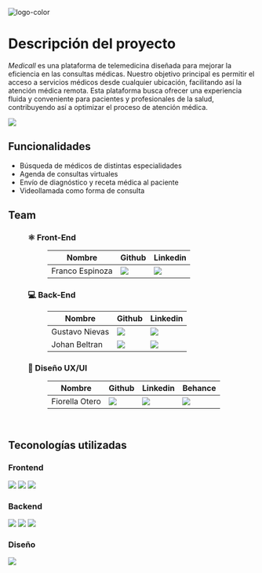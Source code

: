 

![logo-color](https://github.com/No-Country/c17-70-m-python/assets/165169773/b59fe501-a59d-4d2c-825f-bf5b8d0ab668)


# Descripción del proyecto

*Medicall* es una plataforma de telemedicina diseñada para mejorar la eficiencia en las consultas médicas. Nuestro objetivo principal es permitir el acceso a servicios médicos desde cualquier ubicación, facilitando así la atención médica remota. Esta plataforma busca ofrecer una experiencia fluida y conveniente para pacientes y profesionales de la salud, contribuyendo así a optimizar el proceso de atención médica.
<p align='left'>
<a href='https://c17-70-m-python.vercel.app/login' target='_blank'>
  <img src='https://img.shields.io/badge/Ver%20Demo-2E2E3E?style=for-the-badge&logo=Vercel&logoColor=white' />
</a>
</p>

## Funcionalidades

- Búsqueda de médicos de distintas especialidades
- Agenda de consultas virtuales
- Envío de diagnóstico y receta médica al paciente
- Videollamada como forma de consulta

## Team

<dl>
  <dd>
    <h3>⚛️ Front-End</h3>
    <dl>
      <dd>
        <table>
          <thead>
            <tr>
              <th>Nombre</th>
              <th>Github</th>
              <th>Linkedin</th>
            </tr>
          </thead>
          <tbody>
            <tr>
              <td>Franco Espinoza</td>
              <td>
                <a href="https://github.com/FrancoEspinozaV">
                  <img src="https://img.shields.io/badge/github-%23121011.svg?&style=for-the-badge&logo=github&logoColor=white"/>
                </a>
              </td>
              <td>
                <a href="https://www.linkedin.com/in/francoespinoza/">
                  <img src="https://img.shields.io/badge/linkedin-%230A66C2.svg?&style=for-the-badge&logo=linkedin&logoColor=white"/>
                </a>
              </td>
            </tr>
          </tbody>
        </table>
      </dd>
    </dl>
  </dd>
  <dd>
    <h3>💻 Back-End</h3>
    <dl>
      <dd>
        <table>
          <thead>
            <tr>
              <th>Nombre</th>
              <th>Github</th>
              <th>Linkedin</th>
            </tr>
          </thead>
          <tbody>
            <tr>
              <td>Gustavo Nievas</td>
              <td>
                <a href="https://github.com/NievasGustavo">
                  <img src="https://img.shields.io/badge/github-%23121011.svg?&style=for-the-badge&logo=github&logoColor=white"/>
                </a>
              </td>
              <td>
                <a href="https://www.linkedin.com/in/nievas-gustavo/">
                  <img src="https://img.shields.io/badge/linkedin-%230A66C2.svg?&style=for-the-badge&logo=linkedin&logoColor=white"/>
                </a>
              </td>
            </tr>
             <tr>
              <td>Johan Beltran</td>
              <td>
                <a href="https://github.com/dantalion-py">
                  <img src="https://img.shields.io/badge/github-%23121011.svg?&style=for-the-badge&logo=github&logoColor=white"/>
                </a>
              </td>
              <td>
                <a href="https://www.linkedin.com/in/johan-beltran-backend-dev/">
                  <img src="https://img.shields.io/badge/linkedin-%230A66C2.svg?&style=for-the-badge&logo=linkedin&logoColor=white"/>
                </a>
              </td>
             </tr>
          </tbody>
        </table>
      </dd>
    </dl>
  </dd>
  <dd>
    <h3>🎨 Diseño UX/UI</h3>
    <dl>
      <dd>
        <table>
          <thead>
            <tr>
              <th>Nombre</th>
              <th>Github</th>
              <th>Linkedin</th>
              <th>Behance</th>
            </tr>
          </thead>
          <tbody>
            <tr>
              <td>Fiorella Otero</td>
              <td>
                <a href="https://github.com/fiorella-otero">
                  <img src="https://img.shields.io/badge/github-%23121011.svg?&style=for-the-badge&logo=github&logoColor=white"/>
                </a>
              </td>
              <td>
                <a href="https://www.linkedin.com/in/fiorella-otero-972707204/">
                  <img src="https://img.shields.io/badge/linkedin-%230A66C2.svg?&style=for-the-badge&logo=linkedin&logoColor=white"/>
                </a>
              </td>
              <td>
                <a href="https://www.behance.net/fiorellaotero">
                  <img src="https://img.shields.io/badge/behance-%231769FF.svg?&style=for-the-badge&logo=behance&logoColor=white">
                </a>
              </td>
            </tr>
          </tbody>
        </table>
      </dd>
    </dl>
  </dd>
    </dl>
  </dd>
</dl>
<br>

## Teconologías utilizadas
<h3 align='left'>
  Frontend
</h3>
<p align='left'>
  <img src='https://img.shields.io/badge/React-20232A?style=for-the-badge&logo=react&logoColor=61DAFB' />
  <img src='https://img.shields.io/badge/React_Router-CA4245?style=for-the-badge&logo=react-router&logoColor=white' />
  <img src='https://img.shields.io/badge/Tailwind_CSS-38B2AC?style=for-the-badge&logo=tailwind-css&logoColor=white' />
</p>

<h3 align='left'>
  Backend
</h3>
<p align='left'>
  <img src='https://img.shields.io/badge/Python-fed241?style=for-the-badge&logo=python' />
  <img src='https://img.shields.io/badge/Django-0F3D2D?style=for-the-badge&logo=django' />
  <img src='https://img.shields.io/badge/postgresql-white?style=for-the-badge&logo=postgresql' />
</p>
<h3 align='left'>
  Diseño
</h3>
<p align='left'>
  <img src='https://img.shields.io/badge/Figma-F24E1E?style=for-the-badge&logo=figma&logoColor=white' />
</p>




